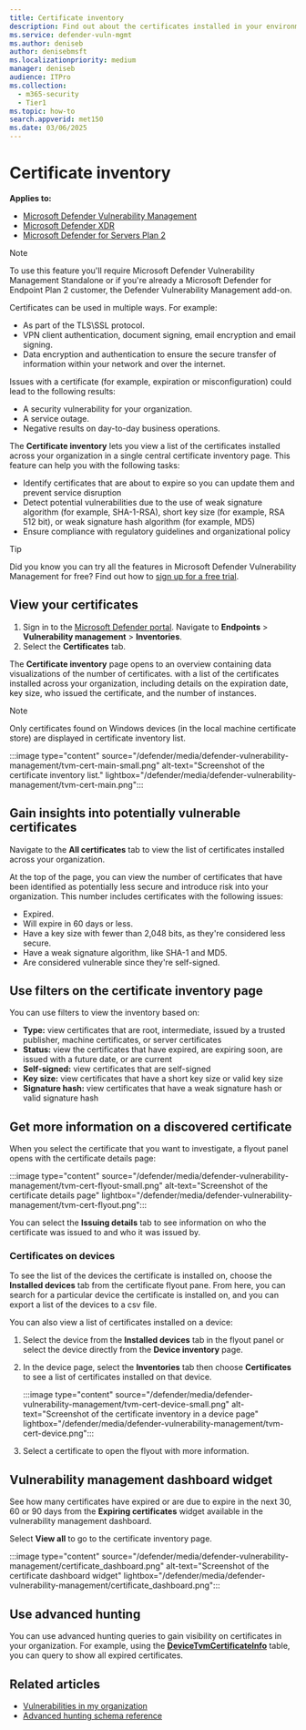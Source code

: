 ```yaml
---
title: Certificate inventory
description: Find out about the certificates installed in your environment.
ms.service: defender-vuln-mgmt
ms.author: deniseb
author: denisebmsft
ms.localizationpriority: medium
manager: deniseb
audience: ITPro
ms.collection:
  - m365-security
  - Tier1
ms.topic: how-to
search.appverid: met150
ms.date: 03/06/2025
---
```


# Certificate inventory

**Applies to:**

- [Microsoft Defender Vulnerability Management](defender-vulnerability-management.md)
- [Microsoft Defender XDR](/defender-xdr)
- [Microsoft Defender for Servers Plan 2](/azure/defender-for-cloud/plan-defender-for-servers-select-plan)

> [!NOTE]
> To use this feature you'll require Microsoft Defender Vulnerability Management Standalone or if you're already a Microsoft Defender for Endpoint Plan 2 customer, the Defender Vulnerability Management add-on.

Certificates can be used in multiple ways. For example:

- As part of the TLS\SSL protocol.
- VPN client authentication, document signing, email encryption and email signing.
- Data encryption and authentication to ensure the secure transfer of information within your network and over the internet.

Issues with a certificate (for example, expiration or misconfiguration) could lead to the following results:

- A security vulnerability for your organization.
- A service outage.
- Negative results on day-to-day business operations.

The **Certificate inventory** lets you view a list of the certificates installed across your organization in a single central certificate inventory page. This feature can help you with the following tasks:

- Identify certificates that are about to expire so you can update them and prevent service disruption
- Detect potential vulnerabilities due to the use of weak signature algorithm (for example, SHA-1-RSA), short key size (for example, RSA 512 bit), or weak signature hash algorithm (for example, MD5)
- Ensure compliance with regulatory guidelines and organizational policy

> [!TIP]
> Did you know you can try all the features in Microsoft Defender Vulnerability Management for free? Find out how to [sign up for a free trial](defender-vulnerability-management-trial.md).

## View your certificates

1. Sign in to the [Microsoft Defender portal](https://security.microsoft.com). Navigate to **Endpoints** > **Vulnerability management** > **Inventories**.
2. Select the **Certificates** tab.

The **Certificate inventory** page opens to an overview containing data visualizations of the number of certificates. with a list of the certificates installed across your organization, including details on the expiration date, key size, who issued the certificate, and the number of instances.

> [!NOTE]
> Only certificates found on Windows devices (in the local machine certificate store) are displayed in certificate inventory list.

   :::image type="content" source="/defender/media/defender-vulnerability-management/tvm-cert-main-small.png" alt-text="Screenshot of the certificate inventory list." lightbox="/defender/media/defender-vulnerability-management/tvm-cert-main.png":::

## Gain insights into potentially vulnerable certificates

Navigate to the **All certificates** tab to view the list of certificates installed across your organization.

At the top of the page, you can view the number of certificates that have been identified as potentially less secure and introduce risk into your organization. This number includes certificates with the following issues:

- Expired.
- Will expire in 60 days or less.
- Have a key size with fewer than 2,048 bits, as they're considered less secure.
- Have a weak signature algorithm, like SHA-1 and MD5.
- Are considered vulnerable since they're self-signed.

## Use filters on the certificate inventory page

You can use filters to view the inventory based on:

- **Type:** view certificates that are root, intermediate, issued by a trusted publisher, machine certificates, or server certificates
- **Status:** view the certificates that have expired, are expiring soon, are issued with a future date, or are current
- **Self-signed:** view certificates that are self-signed
- **Key size:** view certificates that have a short key size or valid key size
- **Signature hash:** view certificates that have a weak signature hash or valid signature hash

## Get more information on a discovered certificate

When you select the certificate that you want to investigate, a flyout panel opens with the certificate details page:

   :::image type="content" source="/defender/media/defender-vulnerability-management/tvm-cert-flyout-small.png" alt-text="Screenshot of the certificate details page" lightbox="/defender/media/defender-vulnerability-management/tvm-cert-flyout.png":::

You can select the **Issuing details** tab to see information on who the certificate was issued to and who it was issued by.

### Certificates on devices

To see the list of the devices the certificate is installed on, choose the **Installed devices** tab from the certificate flyout pane. From here, you can search for a particular device the certificate is installed on, and you can export a list of the devices to a csv file.

You can also view a list of certificates installed on a device:

1. Select the device from the **Installed devices** tab in the flyout panel or select the device directly from the **Device inventory** page.
2. In the device page, select the **Inventories** tab then choose **Certificates** to see a list of certificates installed on that device.

   :::image type="content" source="/defender/media/defender-vulnerability-management/tvm-cert-device-small.png" alt-text="Screenshot of the certificate inventory in a device page" lightbox="/defender/media/defender-vulnerability-management/tvm-cert-device.png":::

3. Select a certificate to open the flyout with more information.

## Vulnerability management dashboard widget

See how many certificates have expired or are due to expire in the next 30, 60 or 90 days from the **Expiring certificates** widget available in the vulnerability management dashboard.

Select **View all** to go to the certificate inventory page.

:::image type="content" source="/defender/media/defender-vulnerability-management/certificate_dashboard.png" alt-text="Screenshot of the certificate dashboard widget" lightbox="/defender/media/defender-vulnerability-management/certificate_dashboard.png":::

## Use advanced hunting

You can use advanced hunting queries to gain visibility on certificates in your organization. For example, using the [**DeviceTvmCertificateInfo**](/defender-xdr/advanced-hunting-devicetvmcertificateinfo-table) table, you can query to show all expired certificates.

## Related articles

- [Vulnerabilities in my organization](tvm-weaknesses.md)
- [Advanced hunting schema reference](/defender-xdr/advanced-hunting-schema-tables)
